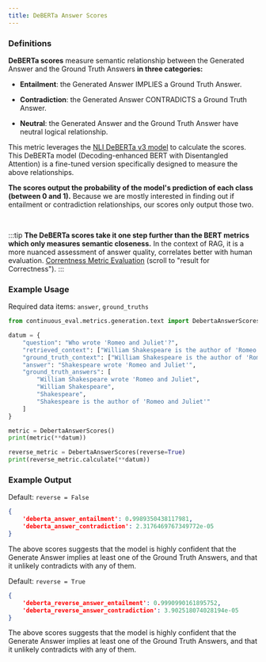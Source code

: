 ```yaml
---
title: DeBERTa Answer Scores
---
```


### Definitions

**DeBERTa scores** measure semantic relationship between the Generated Answer and the Ground Truth Answers **in three categories:**

- **Entailment**: the Generated Answer IMPLIES a Ground Truth Answer.

- **Contradiction**: the Generated Answer CONTRADICTS a Ground Truth Answer.

- **Neutral**: the Generated Answer and the Ground Truth Answer have neutral logical relationship.

This metric leverages the [NLI DeBERTa v3 model](https://huggingface.co/cross-encoder/nli-deberta-v3-large) to calculate the scores. This DeBERTa model (Decoding-enhanced BERT with Disentangled Attention) is a fine-tuned version specifically designed to measure the above relationships.

**The scores output the probability of the model's prediction of each class (between 0 and 1).** Because we are mostly interested in finding out if entailment or contradiction relationships, our scores only output those two.

<br>

:::tip
**The DeBERTa scores take it one step further than the BERT metrics which only measures semantic closeness.** In the context of RAG, it is a more nuanced assessment of answer quality, correlates better with human evaluation.
[Correntness Metric Evaluation](https://medium.com/relari/a-practical-guide-to-rag-evaluation-part-2-generation-c79b1bde0f5d) (scroll to "result for Correctness").
:::


### Example Usage

Required data items: `answer`, `ground_truths`

```python
from continuous_eval.metrics.generation.text import DebertaAnswerScores

datum = {
    "question": "Who wrote 'Romeo and Juliet'?",
    "retrieved_context": ["William Shakespeare is the author of 'Romeo and Juliet'."],
    "ground_truth_context": ["William Shakespeare is the author of 'Romeo and Juliet'."],
    "answer": "Shakespeare wrote 'Romeo and Juliet'",
    "ground_truth_answers": [
        "William Shakespeare wrote 'Romeo and Juliet", 
        "William Shakespeare", 
        "Shakespeare", 
        "Shakespeare is the author of 'Romeo and Juliet'"
    ]
}

metric = DebertaAnswerScores()
print(metric(**datum))

reverse_metric = DebertaAnswerScores(reverse=True)
print(reverse_metric.calculate(**datum))
```

### Example Output

Default: `reverse = False`

```JSON
{
    'deberta_answer_entailment': 0.9989350438117981, 
    'deberta_answer_contradiction': 2.3176469767349772e-05
}
```

The above scores suggests that the model is highly confident that the Generate Answer implies at least one of the Ground Truth Answers, and that it unlikely contradicts with any of them.

Default: `reverse = True`

```JSON
{
    'deberta_reverse_answer_entailment': 0.9990990161895752, 
    'deberta_reverse_answer_contradiction': 3.902518074028194e-05
}
```

The above scores suggests that the model is highly confident that the Generate Answer implies at least one of the Ground Truth Answers, and that it unlikely contradicts with any of them.
